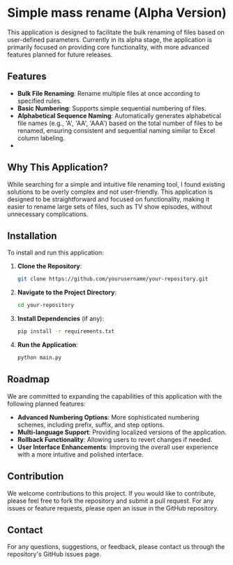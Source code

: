 # Simple mass rename (Alpha Version)

This application is designed to facilitate the bulk renaming of files based on user-defined parameters. Currently in its alpha stage, the application is primarily focused on providing core functionality, with more advanced features planned for future releases.

## Features

- **Bulk File Renaming**: Rename multiple files at once according to specified rules.
- **Basic Numbering**: Supports simple sequential numbering of files.
- **Alphabetical Sequence Naming**: Automatically generates alphabetical file names (e.g., 'A', 'AA', 'AAA') based on the total number of files to be renamed, ensuring consistent and sequential naming similar to Excel column labeling.
- 
## Why This Application?

While searching for a simple and intuitive file renaming tool, I found existing solutions to be overly complex and not user-friendly. This application is designed to be straightforward and focused on functionality, making it easier to rename large sets of files, such as TV show episodes, without unnecessary complications.

## Installation

To install and run this application:

1. **Clone the Repository**:
    ```bash
    git clone https://github.com/yourusername/your-repository.git
    ```

2. **Navigate to the Project Directory**:
    ```bash
    cd your-repository
    ```

3. **Install Dependencies** (if any):
    ```bash
    pip install -r requirements.txt
    ```

4. **Run the Application**:
    ```bash
    python main.py
    ```

## Roadmap

We are committed to expanding the capabilities of this application with the following planned features:

- **Advanced Numbering Options**: More sophisticated numbering schemes, including prefix, suffix, and step options.
- **Multi-language Support**: Providing localized versions of the application.
- **Rollback Functionality**: Allowing users to revert changes if needed.
- **User Interface Enhancements**: Improving the overall user experience with a more intuitive and polished interface.

## Contribution

We welcome contributions to this project. If you would like to contribute, please feel free to fork the repository and submit a pull request. For any issues or feature requests, please open an issue in the GitHub repository.

## Contact

For any questions, suggestions, or feedback, please contact us through the repository's GitHub issues page.
